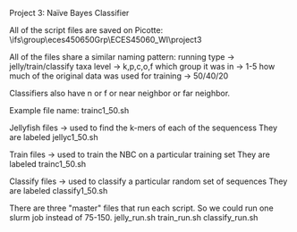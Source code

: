 Project 3: Naïve Bayes Classifier 

All of the script files are saved on Picotte:
\ifs\group\eces450650Grp\ECES45060_WI\project3

All of the files share a similar naming pattern:
running type -> jelly/train/classify
taxa level -> k,p,c,o,f
which group it was in -> 1-5
how much of the original data was used for training -> 50/40/20

Classifiers also have n or f or near neighbor or far neighbor.

Example file name: trainc1_50.sh


Jellyfish files -> used to find the k-mers of each of the sequencess
They are labeled jellyc1_50.sh

Train files -> used to train the NBC on a particular training set
They are labeled trainc1_50.sh

Classify files -> used to classify a particular random set of sequences
They are labeled classify1_50.sh

There are three "master" files that run each script. So we could run one slurm job instead of 75-150.
jelly_run.sh  train_run.sh  classify_run.sh
